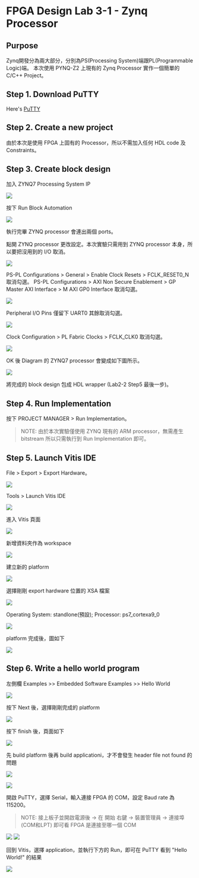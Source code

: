# FPGA Design Lab 3-1 - Zynq Processor
## Purpose
Zynq開發分為兩大部分，分別為PS(Processing System)端跟PL(Programmable Logic)端。
本次使用 PYNQ-Z2 上現有的 Zynq Processor 實作一個簡單的 C/C++ Project。
## Step 1. Download PuTTY
Here's [PuTTY](https://www.putty.org/)
## Step 2. Create a new project
由於本次是使用 FPGA 上固有的 Processor，所以不需加入任何 HDL code 及 Constraints。
## Step 3. Create block design
加入 ZYNQ7 Processing System IP

![](images/ZYNQ_IP_24.jpg)

按下 Run Block Automation

![](images/ZYNQ_run_24.jpg)

執行完畢 ZYNQ processor 會連出兩個 ports。

點開 ZYNQ processor 更改設定。本次實驗只需用到 ZYNQ processor 本身，所以要把沒用到的 I/O 取消。

![](images/ZYNQ_set_24.jpg)

PS-PL Configurations > General > Enable Clock Resets > FCLK_RESET0_N 取消勾選。
PS-PL Configurations > AXI Non Secure Enablement > GP Master AXI Interface > M AXI GP0 Interface 取消勾選。

![](images/PS-PL_conf_24.jpg)

Peripheral I/O Pins 僅留下 UART0 其餘取消勾選。

![](images/IO_pins_24.jpg)

Clock Configuration > PL Fabric Clocks > FCLK_CLK0 取消勾選。

![](images/CLK_conf_24.jpg)

OK 後 Diagram 的 ZYNQ7 processor 會變成如下圖所示。

![](images/ZYNQ_done_24.jpg)

將完成的 block design 包成 HDL wrapper (Lab2-2 Step5 最後一步)。
## Step 4. Run Implementation
按下 PROJECT MANAGER > Run Implementation。
>NOTE: 由於本次實驗僅使用 ZYNQ 現有的 ARM processor，無需產生 bitstream 所以只需執行到 Run Implementation 即可。
## Step 5. Launch Vitis IDE
File > Export > Export Hardware。

![](images/export_hw_24.jpg)

Tools > Launch Vitis IDE

![](images/launch_Vitis_IDE_24.jpg)

<!-- 路徑選擇專案路徑，Launch -->

<!-- ![](https://i.imgur.com/QQh5zdJ.png) -->

進入 Vitis 頁面

![](images/Vitis_GUI_24.jpg)

新增資料夾作為 workspace

![](images/open_workspace_24.jpg)

建立新的 platform

![](images/create_platform_24.jpg)

選擇剛剛 export hardware 位置的 XSA 檔案

![](images/select_xsa_24.jpg)

Operating System: standlone(預設); Processor: ps7_cortexa9_0

![](images/select_os_24.jpg)

platform 完成後，圖如下

![](images/platform_done_24.jpg)

## Step 6. Write a hello world program
左側欄 Examples >> Embedded Software Examples >> Hello World

![](images/add_hello_world_24.jpg)

按下 Next 後，選擇剛剛完成的 platform

![](images/select_platform_24.jpg)

按下 finish 後，頁面如下

![](images/hello_world_done_24.jpg)

先 build platform 後再 build applicationi，才不會發生 header file not found 的問題

![](images/build_platform_24.jpg)

![](images/build_application_24.jpg)

開啟 PuTTY，選擇 Serial，輸入連接 FPGA 的 COM，設定 Baud rate 為 115200。
>NOTE: 接上板子並開啟電源後 -> 在 開始 右鍵 -> 裝置管理員 -> 連接埠(COM和LPT) 即可看 FPGA 是連接至哪一個 COM

![](images/serial_port_24.jpg)
![](images/putty_set_24.jpg)

回到 Vitis，選擇 application，並執行下方的 Run，即可在 PuTTY 看到 "Hello World!" 的結果

![](images/application_run_24.jpg)